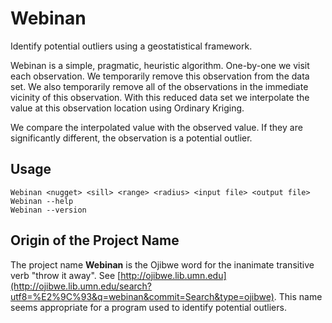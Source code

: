 # Webinan
Identify potential outliers using a geostatistical framework.

Webinan is a simple, pragmatic, heuristic algorithm. One-by-one we visit each observation. We temporarily remove this observation from the data set. We also temporarily remove all of the observations in the immediate vicinity of this observation. With this reduced data set we interpolate the value at this observation location using Ordinary Kriging.

We compare the interpolated value with the observed value. If they are significantly different, the observation is a potential outlier.

## Usage
   `Webinan <nugget> <sill> <range> <radius> <input file> <output file>`  
   `Webinan --help`  
   `Webinan --version`  

## Origin of the Project Name
The project name __Webinan__ is the Ojibwe word for the inanimate transitive verb "throw it away". See [http://ojibwe.lib.umn.edu](http://ojibwe.lib.umn.edu/search?utf8=%E2%9C%93&q=webinan&commit=Search&type=ojibwe). This name seems appropriate for a program used to identify potential outliers.
